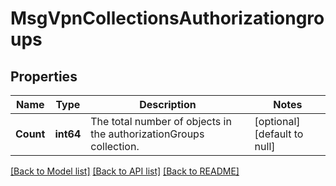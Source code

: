 # MsgVpnCollectionsAuthorizationgroups

## Properties
Name | Type | Description | Notes
------------ | ------------- | ------------- | -------------
**Count** | **int64** | The total number of objects in the authorizationGroups collection. | [optional] [default to null]

[[Back to Model list]](../README.md#documentation-for-models) [[Back to API list]](../README.md#documentation-for-api-endpoints) [[Back to README]](../README.md)

